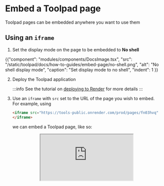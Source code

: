 # Embed a Toolpad page

<p class="description">Toolpad pages can be embedded anywhere you want to use them</p>

## Using an `iframe`

1. Set the display mode on the page to be embedded to **No shell**

{{"component": "modules/components/DocsImage.tsx", "src": "/static/toolpad/docs/how-to-guides/embed-page/no-shell.png", "alt": "No shell display mode", "caption": "Set display mode to no shell", "indent": 1 }}

2. Deploy the Toolpad application

   :::info
   See the tutorial on [deploying to Render](/toolpad/tutorials/render-deploy/) for more details
   :::

3. Use an `iframe` with `src` set to the URL of the page you wish to embed. For example,
   using

   ```html
   <iframe src="https://tools-public.onrender.com/prod/pages/fn03hvq" loading="lazy">
   </iframe>
   ```

   we can embed a Toolpad page, like so:

    <iframe src="https://tools-public.onrender.com/prod/pages/fn03hvq" loading="lazy" style="display: block; margin: auto"></iframe>
